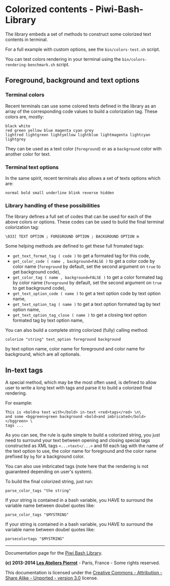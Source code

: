 Colorized contents - Piwi-Bash-Library
======================================

The library embeds a set of methods to construct some colorized text contents in terminal.

For a full example with custom options, see the `bin/colors-test.sh` script.

You can test colors rendering in your terminal using the `bin/colors-rendering-benchmark.sh` script.


## Foreground, background and text options

### Terminal colors

Recent terminals can use some colored texts defined in the library as an array of the corresponding
code values to build a colorization tag. These colors are, mostly:

    black white
    red green yellow blue magenta cyan grey
    lightred lightgreen lightyellow lightblue lightmagenta lightcyan lightgrey

They can be used as a text color (`foreground`) or as a `background` color with another color
for text.

### Terminal text options

In the same spirit, recent terminals also allows a set of texts options which are:

    normal bold small underline blink reverse hidden

### Library handling of these possibilities

The library defines a full set of codes that can be used for each of the above colors or
options. These codes can be used to build the final terminal colorization tag:

    \033[ TEXT OPTION ; FOREGROUND OPTION ; BACKGROUND OPTION m

Some helping methods are defined to get these full fromated tags:

-    `get_text_format_tag ( code )` to get a formated tag for this code,
-    `get_color_code ( name , background=FALSE )` to get a color code by color name (`foreground`
     by default, set the second argument on `true` to get background code),
-    `get_color_tag ( name , background=FALSE )` to get a color formated tag by color name (`foreground`
     by default, set the second argument on `true` to get background code),
-    `get_text_option_code ( name )` to get a text option code by text option name,
-    `get_text_option_tag ( name )` to get a text option formated tag by text option name,
-    `get_text_option_tag_close ( name )` to get a closing text option formated tag by text option name,

You can also build a complete string colorized (fully) calling method:

    colorize "string" text_option foreground background

by text option name, color name for foreground and color name for background, which are all
optionals.


## In-text tags

A special method, which may be the most often used, is defined to allow user to write a long
text with tags and parse it to build a colorized final rendering.

For example:

    This is <bold>a text with</bold> in-text <red>tags</red> \n\
    and some <bggreen>green background <bold>and imbricated</bold></bggreen> \
    tags ...

As you can see, the rule is quite simple to build a colorized string, you just need to surround
your text between opening and closing special tags constructed as XML tags `<...>text</...>`
and fill each tag with the name of the text option to use, the color name for foreground and
the color name prefixed by `bg` for a background color.

You can also use imbricated tags (note here that the rendering is not guaranteed depending
on user's system).

To build the final colorized string, just run:

    parse_color_tags "the string"

If your string is contained in a bash variable, you HAVE to surround the variable name between
doubel quotes like:

    parse_color_tags "$MYSTRING"

If your string is contained in a bash variable, you HAVE to surround the variable name between
doubel quotes like:

    parsecolortags "$MYSTRING"


--------------

Documentation page for the [Piwi Bash Library](http://github.com/atelierspierrot/piwi-bash-library).

**(c) 2013-2014 [Les Ateliers Pierrot](http://www.ateliers-pierrot.fr/)** - Paris, France - Some rights reserved.

This documentation is licensed under the [Creative Commons - Attribution - Share Alike - Unported - version 3.0](http://creativecommons.org/licenses/by-sa/3.0/) license.
